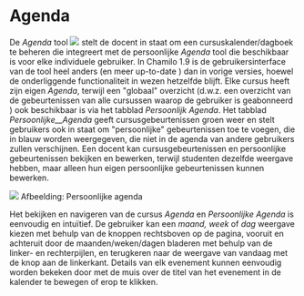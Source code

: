 # Agenda

De _Agenda_ tool ![](../../.gitbook/assets/graphics261.png) stelt de docent in staat om een cursuskalender/dagboek te beheren die integreert met de persoonlijke _Agenda_ tool die beschikbaar is voor elke individuele gebruiker. In Chamilo 1.9 is de gebruikersinterface van de tool heel anders \(en meer up-to-date \) dan in vorige versies, hoewel de onderliggende functionaliteit in wezen hetzelfde blijft. Elke cursus heeft zijn eigen _Agenda_, terwijl een "globaal" overzicht \(d.w.z. een overzicht van de gebeurtenissen van alle cursussen waarop de gebruiker is geabonneerd \) ook beschikbaar is via het tabblad _Persoonlijk_ _Agenda_. Het tabblad _Persoonlijke\_\_Agenda_ geeft cursusgebeurtenissen groen weer en stelt gebruikers ook in staat om "persoonlijke" gebeurtenissen toe te voegen, die in blauw worden weergegeven, die niet in de agenda van andere gebruikers zullen verschijnen. Een docent kan cursusgebeurtenissen en persoonlijke gebeurtenissen bekijken en bewerken, terwijl studenten dezelfde weergave hebben, maar alleen hun eigen persoonlijke gebeurtenissen kunnen bewerken.

![](../../.gitbook/assets/images187%20%281%29.png)
Afbeelding: Persoonlijke agenda

Het bekijken en navigeren van de cursus _Agenda_ en _Persoonlijke Agenda_ is eenvoudig en intuïtief. De gebruiker kan een _maand, week_ of _dag_ weergave kiezen met behulp van de knoppen rechtsboven op de pagina, vooruit en achteruit door de maanden/weken/dagen bladeren met behulp van de linker- en rechterpijlen, en terugkeren naar de weergave van vandaag met de knop aan de linkerkant. Details van elk evenement kunnen eenvoudig worden bekeken door met de muis over de titel van het evenement in de kalender te bewegen of erop te klikken.

